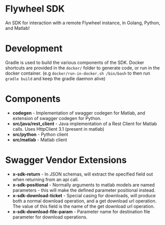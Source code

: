 # Flywheel SDK
An SDK for interaction with a remote Flywheel instance, in Golang, Python, and Matlab!




# Development
Gradle is used to build the various components of the SDK. Docker shortcuts are provided in the `docker/` folder to generate code, or run in the docker container.
(e.g `docker/run-in-docker.sh /bin/bash` to then run `gradle build` and keep the gradle daemon alive)

# Components

* **codegen** - Implementation of swagger codegen for Matlab, and extension of swagger codegen for Python.
* **src/java/rest_client** - Java implementation of a Rest Client for Matlab calls. Uses HttpClient 3.1 (present in matlab)
* **src/python** - Python client
* **src/matlab** - Matlab client

# Swagger Vendor Extensions

* **x-sdk-return** - In JSON schemas, will extract the specified field out when returning from an api call.
* **x-sdk-positional** - Normally arguments to matlab models are named parameters - this will make the defined parameter positional instead.
* **x-sdk-download-ticket** - Special casing for downloads, will produce both a normal download operation, and a get download url operation. 
		The value of this field is the name of the get download url operation.
* **x-sdk-download-file-param** - Parameter name for destination file parameter for download operations.
